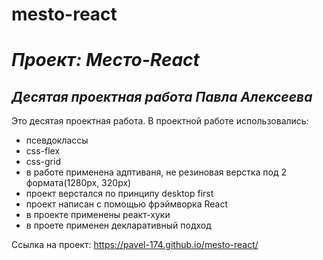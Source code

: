 # mesto-react

# **_Проект: Место-React_**
## *Десятая проектная работа Павла Алексеева*
Это десятая проектная работа. 
В проектной работе использовались:
* псевдоклассы
* css-flex
* css-grid
* в работе применена адптиваня, не резиновая верстка под 2 формата(1280px, 320px)
* проект верстался по принципу desktop first
* проект написан с помощью фрэймворка React
* в проекте применены реакт-хуки
* в проете применен декларативный подход

Ссылка на проект: https://pavel-174.github.io/mesto-react/
